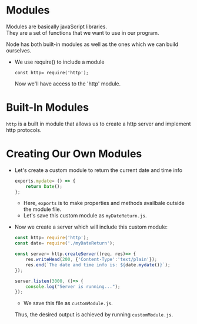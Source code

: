 # Modules
Modules are basically javaScript libraries.  
They are a set of functions that we want to use in our program.

Node has both built-in modules as well as the ones which we can build ourselves.

- We use require() to include a module
    
    ```
    const http= require('http');
    ```
    Now we'll have access to the 'http' module.

# Built-In Modules
`http` is a built in module that allows us to create a http server and implement http protocols.

# Creating Our Own Modules

- Let's create a custom module to return the current date and time info

    ```javascript
    exports.mydate= () => {
        return Date();
    };
    ```

    - Here, `exports` is to make properties and methods availbale outside the module file.
    - Let's save this custom module as `myDateReturn.js`.

- Now we create a server which will include this custom module:
    ```javascript
    const http= require('http');
    const date= require('./myDateReturn');

    const server= http.createServer((req, res)=> {
        res.writeHead(200, {'Content-Type':'text/plain'});
        res.end(`The date and time info is: ${date.mydate()}`);
    });

    server.listen(3000, ()=> {
        console.log("Server is running...");
    });
    ```
    - We save this file as `customModule.js`.
    
    Thus, the desired output is achieved by running `customModule.js`.
